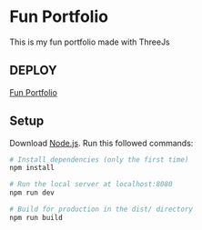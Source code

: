 # Fun Portfolio
<p>This is my fun portfolio made with ThreeJs</p>

## DEPLOY 

[Fun Portfolio](https://fun-portfolio-five.vercel.app/)

## Setup
Download [Node.js](https://nodejs.org/en/download/).
Run this followed commands:

``` bash
# Install dependencies (only the first time)
npm install

# Run the local server at localhost:8080
npm run dev

# Build for production in the dist/ directory
npm run build
```
